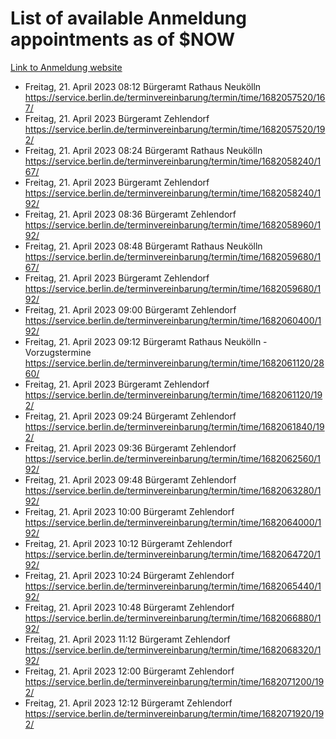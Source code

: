 # List of available Anmeldung appointments as of $NOW
[Link to Anmeldung website](https://service.berlin.de/terminvereinbarung/termin/tag.php?termin=1&anliegen[]=120686&dienstleisterlist=122210,122217,327316,122219,327312,122227,327314,122231,327346,122243,327348,122254,122252,329742,122260,329745,122262,329748,122271,327278,122273,327274,122277,327276,330436,122280,327294,122282,327290,122284,327292,122291,327270,122285,327266,122286,327264,122296,327268,150230,329760,122297,327286,122294,327284,122312,329763,122314,329775,122304,327330,122311,327334,122309,327332,317869,122281,327352,122279,329772,122283,122276,327324,122274,327326,122267,329766,122246,327318,122251,327320,122257,327322,122208,327298,122226,327300&herkunft=http%3A%2F%2Fservice.berlin.de%2Fdienstleistung%2F120686%2F)
- Freitag, 21. April 2023 08:12 Bürgeramt Rathaus Neukölln https://service.berlin.de/terminvereinbarung/termin/time/1682057520/167/
- Freitag, 21. April 2023  Bürgeramt Zehlendorf https://service.berlin.de/terminvereinbarung/termin/time/1682057520/192/
- Freitag, 21. April 2023 08:24 Bürgeramt Rathaus Neukölln https://service.berlin.de/terminvereinbarung/termin/time/1682058240/167/
- Freitag, 21. April 2023  Bürgeramt Zehlendorf https://service.berlin.de/terminvereinbarung/termin/time/1682058240/192/
- Freitag, 21. April 2023 08:36 Bürgeramt Zehlendorf https://service.berlin.de/terminvereinbarung/termin/time/1682058960/192/
- Freitag, 21. April 2023 08:48 Bürgeramt Rathaus Neukölln https://service.berlin.de/terminvereinbarung/termin/time/1682059680/167/
- Freitag, 21. April 2023  Bürgeramt Zehlendorf https://service.berlin.de/terminvereinbarung/termin/time/1682059680/192/
- Freitag, 21. April 2023 09:00 Bürgeramt Zehlendorf https://service.berlin.de/terminvereinbarung/termin/time/1682060400/192/
- Freitag, 21. April 2023 09:12 Bürgeramt Rathaus Neukölln - Vorzugstermine https://service.berlin.de/terminvereinbarung/termin/time/1682061120/2860/
- Freitag, 21. April 2023  Bürgeramt Zehlendorf https://service.berlin.de/terminvereinbarung/termin/time/1682061120/192/
- Freitag, 21. April 2023 09:24 Bürgeramt Zehlendorf https://service.berlin.de/terminvereinbarung/termin/time/1682061840/192/
- Freitag, 21. April 2023 09:36 Bürgeramt Zehlendorf https://service.berlin.de/terminvereinbarung/termin/time/1682062560/192/
- Freitag, 21. April 2023 09:48 Bürgeramt Zehlendorf https://service.berlin.de/terminvereinbarung/termin/time/1682063280/192/
- Freitag, 21. April 2023 10:00 Bürgeramt Zehlendorf https://service.berlin.de/terminvereinbarung/termin/time/1682064000/192/
- Freitag, 21. April 2023 10:12 Bürgeramt Zehlendorf https://service.berlin.de/terminvereinbarung/termin/time/1682064720/192/
- Freitag, 21. April 2023 10:24 Bürgeramt Zehlendorf https://service.berlin.de/terminvereinbarung/termin/time/1682065440/192/
- Freitag, 21. April 2023 10:48 Bürgeramt Zehlendorf https://service.berlin.de/terminvereinbarung/termin/time/1682066880/192/
- Freitag, 21. April 2023 11:12 Bürgeramt Zehlendorf https://service.berlin.de/terminvereinbarung/termin/time/1682068320/192/
- Freitag, 21. April 2023 12:00 Bürgeramt Zehlendorf https://service.berlin.de/terminvereinbarung/termin/time/1682071200/192/
- Freitag, 21. April 2023 12:12 Bürgeramt Zehlendorf https://service.berlin.de/terminvereinbarung/termin/time/1682071920/192/
